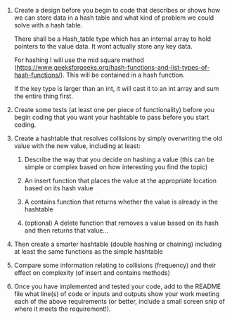 1. Create a design before you begin to code that describes or shows how we can store data in a hash table and what kind of problem we could solve with a hash table.

    There shall be a Hash_table type which has an internal array to hold pointers to the value data. It wont actually store any key data.

    For hashing I will use the mid square method (https://www.geeksforgeeks.org/hash-functions-and-list-types-of-hash-functions/). This will be contained in a hash function.

    If the key type is larger than an int, it will cast it to an int array and sum the entire thing first.

1. Create some tests (at least one per piece of functionality) before you begin coding that you want your hashtable to pass before you start coding.

1. Create a hashtable that resolves collisions by simply overwriting the old value with the new value, including at least:

    1. Describe the way that you decide on hashing a value
    (this can be simple or complex based on how interesting you find the topic)

    1. An insert function that places the value at the appropriate location based on its hash value

    1. A contains function that returns whether the value is already in the hashtable

    1. (optional) A delete function that removes a value based on its hash and then returns that value…

1. Then create a smarter hashtable (double hashing or chaining) including at least the same functions as the simple hashtable

1. Compare some information relating to collisions (frequency) and their effect on complexity (of insert and contains methods)

1. Once you have implemented and tested your code, add to the README file what line(s) of code or inputs and outputs show your work meeting each of the above requirements (or better, include a small screen snip of where it meets the requirement!).
